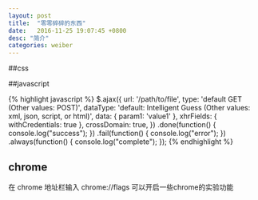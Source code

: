 ```yaml
---
layout: post
title:  "零零碎碎的东西"
date:   2016-11-25 19:07:45 +0800
desc: "简介"
categories: weiber
---
```


##css


##javascript

{% highlight javascript %}
$.ajax({
        url: '/path/to/file',
        type: 'default GET (Other values: POST)',
        dataType: 'default: Intelligent Guess (Other values: xml, json, script, or html)',
        data: {
            param1: 'value1'
        },
        xhrFields: {
            withCredentials: true
        },
        crossDomain: true,
    })
    .done(function() {
        console.log("success");
    })
    .fail(function() {
        console.log("error");
    })
    .always(function() {
        console.log("complete");
    });
{% endhighlight %}


## chrome 
在 chrome 地址栏输入 chrome://flags 可以开启一些chrome的实验功能